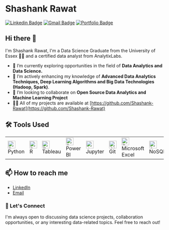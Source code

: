 # Shashank Rawat  
[![Linkedin Badge](https://img.shields.io/badge/-ShashankRawat-blue?style=flat-square&logo=Linkedin&logoColor=white&link=https://www.linkedin.com/in/shashankrawat28/)](https://www.linkedin.com/in/shashankrawat28/) 
[![Gmail Badge](https://img.shields.io/badge/-shashank.rawat28@gmail.com-c14438?style=flat-square&logo=Gmail&logoColor=white&link=mailto:shashank.rawat28@gmail.com)](mailto:shashank.rawat28@gmail.com)
[![Portfolio Badge](https://img.shields.io/badge/-Shashank_Rawat_Portfolio-orange?style=flat-square&logo=html5&logoColor=white&link=https://shashank-rawat.github.io)](https://shashank-rawat.github.io)

## Hi there 👋 
I'm Shashank Rawat, I'm a Data Science Graduate from the University of Essex 👨‍💻 and a certified data analyst from AnalytixLabs. 

- 🔭 I’m currently exploring opportunities in the field of **Data Analytics and Data Science.**
- 🌱 I’m actively enhancing my knowledge of **Advanced Data Analytics Techniques, Deep Learning Algorithms and Big Data Technologies (Hadoop, Spark)**.
- 👯 I’m looking to collaborate on **Open Source Data Analytics and Machine Learning Project**
- 👨‍💻 All of my projects are available at [https://github.com/Shashank-Rawat](https://github.com/Shashank-Rawat)
<h2>🛠️ Tools Used</h2>
    <table>
        <tr>
            <td>
                <img src="https://img.icons8.com/color/48/000000/python.png" alt="Python" width="24">
                Python
            </td>
            <td>
                <img src="https://img.icons8.com/ios-filled/50/000000/r.png" alt="R" width="24">
                R
            </td>
            <td>
                <img src="https://img.icons8.com/color/48/000000/tableau-software.png" alt="Tableau" width="24">
                Tableau
            </td>
            <td>
                <img src="https://img.icons8.com/color/48/000000/power-bi.png" alt="Power BI" width="24">
                Power BI
            </td>
            <td>
                <img src="https://img.icons8.com/ios-filled/50/000000/jupyter.png" alt="Jupyter" width="24">
                Jupyter
            </td>
            <td>
                <img src="https://img.icons8.com/ios-filled/50/000000/github.png" alt="Git" width="24">
                Git
            </td>
            <td>
                <img src="https://img.icons8.com/color/48/000000/microsoft-excel-2019--v1.png" alt="Excel" width="24">
                Microsoft Excel
            </td>
            <td>
                <img src="https://img.icons8.com/ios-filled/50/000000/database.png" alt="SQL" width="24">
                NoSQL
            </td>
            <td>
                <img src="[[https://img.icons8.com/color/48/000000/azure.png](https://upload.wikimedia.org/wikipedia/commons/thumb/f/fa/Microsoft_Azure.svg/1200px-Microsoft_Azure.svg.png)](https://img.icons8.com/color/48/000000/azure.png)" alt="Azure" width="24">
                Azure
            </td>
        </tr>
    </table>
   
 <h2>📫 How to reach me</h2>
    <ul>
        <li><a href="https://www.linkedin.com/in/shashankrawat28/" target="_blank">LinkedIn</a></li>
        <li><a href="mailto:shashank.rawat28@gmail.com">Email</a></li>
    </ul>
 <h3>💬 Let's Connect</h2>
    <p>I'm always open to discussing data science projects, collaboration opportunities, or any interesting data-related topics. Feel free to reach out!</p>



